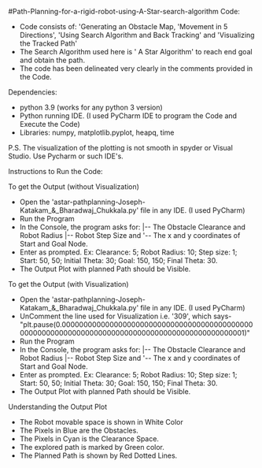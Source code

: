 #Path-Planning-for-a-rigid-robot-using-A-Star-search-algorithm 
Code:
- Code consists of: 'Generating an Obstacle Map, 'Movement in 5 Directions', 'Using Search Algorithm and Back Tracking' and 'Visualizing the Tracked Path'
- The Search Algorithm used here is ' A Star Algorithm' to reach end goal and obtain the path.
- The code has been delineated very clearly in the comments provided in the Code.

Dependencies:
- python 3.9 (works for any python 3 version)
- Python running IDE. (I used PyCharm IDE to program the Code and Execute the Code)
- Libraries: numpy, matplotlib.pyplot, heapq, time

P.S. The visualization of the plotting is not smooth in spyder or Visual Studio. Use Pycharm or such IDE's.

Instructions to Run the Code:

To get the Output (without Visualization)
- Open the 'astar-pathplanning-Joseph-Katakam_&_Bharadwaj_Chukkala.py' file in any IDE. (I used PyCharm)
- Run the Program
- In the Console, the program asks for:
|-- The Obstacle Clearance and Robot Radius
|-- Robot Step Size and 
'-- The x and y coordinates of Start and Goal Node. 
- Enter as prompted. Ex: Clearance: 5; Robot Radius: 10; Step size: 1; Start: 50, 50; Initial Theta: 30; Goal: 150, 150; Final Theta: 30.
- The Output Plot with planned Path should be Visible.

To get the Output (with Visualization)
- Open the 'astar-pathplanning-Joseph-Katakam_&_Bharadwaj_Chukkala.py' file in any IDE. (I used PyCharm)
- UnComment the line used for Visualization i.e. '309', which says- "plt.pause(0.000000000000000000000000000000000000000000000000000000000000000000000000000000000000000000000001)"
- Run the Program
- In the Console, the program asks for:
|-- The Obstacle Clearance and Robot Radius
|-- Robot Step Size and 
'-- The x and y coordinates of Start and Goal Node. 
- Enter as prompted. Ex: Clearance: 5; Robot Radius: 10; Step size: 1; Start: 50, 50; Initial Theta: 30; Goal: 150, 150; Final Theta: 30.
- The Output Plot with planned Path should be Visible.

Understanding the Output Plot
- The Robot movable space is shown in White Color
- The Pixels in Blue are the Obstacles.
- The Pixels in Cyan is the Clearance Space.
- The explored path is marked by Green color.
- The Planned Path is shown by Red Dotted Lines.
